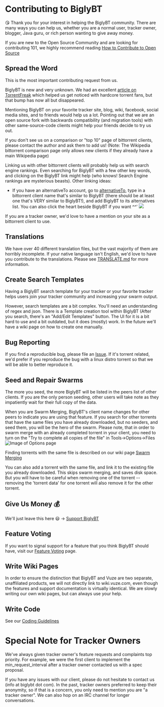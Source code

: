 # Contributing to BiglyBT

:kissing_heart: Thank you for your interest in helping the BiglyBT community.  There are many ways you can help us, whether you are a normal user, tracker owner, blogger, Java guru, or rich person wanting to give away money.

If you are new to the Open Source Community and are looking for contributing 101, we highly recommend reading [How to Contribute to Open Source](https://opensource.guide/how-to-contribute/)

## Spread the Word

This is the most important contributing request from us.

BiglyBT is new and very unknown.  We had an excellent [article on TorrentFreak](https://torrentfreak.com/former-vuze-developers-launch-biglybt-a-new-open-source-torrent-client-170803/) which helped us get noticed with hardcore torrent fans, but that bump has now all but disappeared.

Mentioning BiglyBT on your favorite tracker site, blog, wiki, facebook, social media sites, and to friends would help us a lot.  Pointing out that we are an open source fork with backwards compatibility (and migration tools) with other same-source-code clients might help your friends decide to try us out.

If you don't see us on a comparison or "top 10" page of bittorrent clients, please contact the author and ask them to add us!  (Note: The Wikipedia bittorrent comparison page only allows new clients if they already have a main Wikipedia page)

Linking us with other bittorrent clients will probably help us with search engine rankings.  Even searching for BiglyBT with a few other key words, and clicking on the BiglyBT link might help (who knows! Search Engine rankings are mysterious beasts).  Other linking ideas:

* If you have an alternativeTo account, go to [alternativeTo](https://alternativeto.net), type in a bittorrent client name that's similar to BiglyBT (there should be at least one that's VERY similar to BiglyBT!), and add BiglyBT to its alternatives list.  You can also click the heart beside BiglyBT if you want ^^' ![](https://i.imgur.com/HaEnuD0.png)

If you are a tracker owner, we'd love to have a mention on your site as a bittorrent client to use.

## Translations

We have over 40 different translation files, but the vast majority of them are horribly incomplete.  If your native language isn't English, we'd love to have you contribute to the translations. Please see [TRANSLATE.md](TRANSLATE.md) for more information.

## Create Search Templates

Having a BiglyBT search template for your tracker or your favorite tracker helps users join your tracker community and increasing your swarm output.

However, search templates are a bit complex.  You'll need an understanding of regex and json.  There is a Template creation tool within BiglyBT (After you search, there's an "Add/Edit Templates" button.  The UI for it is a bit hard to use and a bit outdated, but it does (mostly) work.  In the future we'll have a wiki page on how to create one manually.

## Bug Reporting

If you find a reproducible bug, please file an [Issue](https://github.com/BiglySoftware/BiglyBT/issues).  If it's torrent related, we'd prefer if you reproduce the bug with a linux distro torrent so that we will be able to better reproduce it.

## Seed and Repair Swarms

The more you seed, the more BiglyBT will be listed in the peers list of other clients.  If you are the only person seeding, other users will take note as they impatiently wait for their full copy of the data.

When you are Swarm Merging, BiglyBT's client name changes for other peers to indicate you are using that feature.  If you search for other torrents that have  the same files you have already downloaded, but no seeders, and seed them, you will be the hero of the swarm.  Please note, that in order to swarm merge with an already completed torrent in your client, you need to turn on the "Try to complete all copies of the file" in Tools->Options->Files ![Image of Options page](http://i.imgur.com/fSRFw0g.png) 

Finding torrents with the same file is described on our wiki page [Swarm Merging](https://wiki.biglybt.com/w/Swarm_Merging)

You can also add a torrent with the same file, and link it to the existing file you already downloaded.  This skips swarm merging, and saves disk space.  But you will have to be careful when removing one of the torrent -- removing the 'torrent data' for one torrent will also remove it for the other torrent.

## Give Us Money :moneybag:

We'll just leave this here :smiley: -> [Support BiglyBT](https://www.biglybt.com/donation/donate.php) 

## Feature Voting

If you want to signal support for a feature that you think BiglyBT should have, visit our [Feature Voting](https://vote.biglybt.com/) page.

## Write Wiki Pages

In order to ensure the distinction that BiglyBT and Vuze are two separate, unaffiliated products, we will not directly link to wiki.vuze.com, even though the features and support documentation is virtually identical.  We are slowly writing our own wiki pages, but can always use your help.

## Write Code

See our [Coding Guidelines](CODING_GUIDELINES.md)

# Special Note for Tracker Owners

We've always given tracker owner's feature requests and complaints top priority.  For example, we were the first client to implement the min_request_interval after a tracker owner contacted us with a spec proposal.

If you have any issues with our client, please do not hesitate to contact us (info at biglybt dot com).  In the past, tracker owners preferred to keep their anonymity, so if that is a concern, you only need to mention you are "a tracker owner".  We can also hop on an IRC channel for longer conversations.



